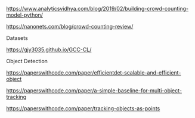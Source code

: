 https://www.analyticsvidhya.com/blog/2019/02/building-crowd-counting-model-python/

https://nanonets.com/blog/crowd-counting-review/


Datasets 

https://gjy3035.github.io/GCC-CL/


Object Detection 

https://paperswithcode.com/paper/efficientdet-scalable-and-efficient-object

https://paperswithcode.com/paper/a-simple-baseline-for-multi-object-tracking

https://paperswithcode.com/paper/tracking-objects-as-points
